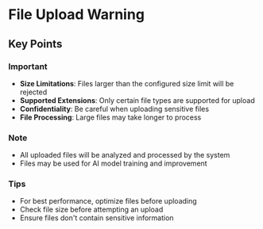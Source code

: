 # File Upload Warning

## Key Points

### Important
- **Size Limitations**: Files larger than the configured size limit will be rejected
- **Supported Extensions**: Only certain file types are supported for upload
- **Confidentiality**: Be careful when uploading sensitive files
- **File Processing**: Large files may take longer to process

### Note
- All uploaded files will be analyzed and processed by the system
- Files may be used for AI model training and improvement

### Tips
- For best performance, optimize files before uploading
- Check file size before attempting an upload
- Ensure files don't contain sensitive information
